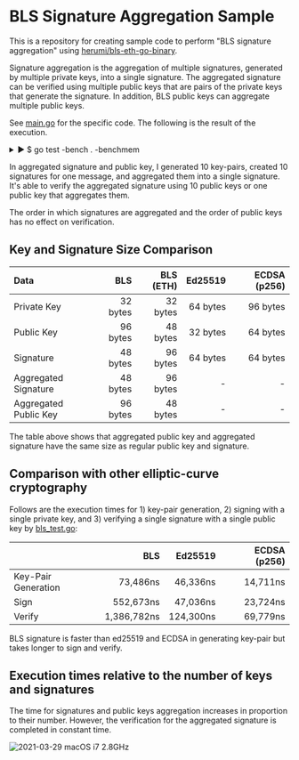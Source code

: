 # BLS Signature Aggregation Sample

This is a repository for creating sample code to perform "BLS signature aggregation" using
[herumi/bls-eth-go-binary](https://github.com/herumi/bls-eth-go-binary).

Signature aggregation is the aggregation of multiple signatures, generated by multiple private keys, into a single signature. The aggregated signature can be verified using multiple public keys that are pairs of the private keys that generate the signature. In addition, BLS public keys can aggregate multiple public keys.

See [main.go](main/main.go) for the specific code. The following is the result of the execution.

<details><summary>▶ $ go test -bench . -benchmem</summary>
<p>

```
% go test -bench . -benchmem                                     
goos: darwin
goarch: amd64
pkg: github.com/herumi/bls-eth-go-binary
BenchmarkBLS/Key-Pair_Generation-8   	    8041	    159027 ns/op	     320 B/op	       2 allocs/op
BenchmarkBLS/Sign-8                  	    5258	    237049 ns/op	     176 B/op	       2 allocs/op
BenchmarkBLS/Verify-8                	    1030	   1150701 ns/op	      32 B/op	       1 allocs/op
[BLS] private key: 32 bytes, public key: 96 bytes, signature: 48 bytes
BenchmarkEd25519/Key-Pair_Generation-8         	   24636	     48917 ns/op	     128 B/op	       3 allocs/op
BenchmarkEd25519/Sign-8                        	   23485	     48897 ns/op	     448 B/op	       5 allocs/op
BenchmarkEd25519/Verify-8                      	    8696	    129727 ns/op	     288 B/op	       2 allocs/op
[Ed25519] private key: 64 bytes, public key: 32 bytes, signature: 64 bytes
BenchmarkECDSA/Key-Pair_Generation-8           	   79927	     14742 ns/op	     608 B/op	      12 allocs/op
BenchmarkECDSA/Sign-8                          	   46844	     24362 ns/op	    2673 B/op	      32 allocs/op
BenchmarkECDSA/Verify-8                        	   15489	     73547 ns/op	     880 B/op	      16 allocs/op
[ECDSA] private key: 96 bytes, public key: 64 bytes, signature: 64 bytes
BenchmarkBLSSignatureAggregation/Signatures_Aggregation[1]-8         	11921097	        99.9 ns/op	     144 B/op	       1 allocs/op
BenchmarkBLSSignatureAggregation/Signatures_Aggregation[2]-8         	  858780	      1398 ns/op	     144 B/op	       1 allocs/op
BenchmarkBLSSignatureAggregation/Signatures_Aggregation[4]-8         	  150889	      7968 ns/op	     144 B/op	       1 allocs/op
BenchmarkBLSSignatureAggregation/Signatures_Aggregation[10]-8        	   21208	     54865 ns/op	     144 B/op	       1 allocs/op
BenchmarkBLSSignatureAggregation/Signatures_Aggregation[21]-8        	    4713	    264312 ns/op	     144 B/op	       1 allocs/op
BenchmarkBLSSignatureAggregation/Signatures_Aggregation[46]-8        	     834	   1405285 ns/op	     144 B/op	       1 allocs/op
BenchmarkBLSSignatureAggregation/Signatures_Aggregation[100]-8       	     182	   7263944 ns/op	     144 B/op	       1 allocs/op
BenchmarkBLSSignatureAggregation/Aggregated_Signature_Verification[1]-8         	     996	   1180856 ns/op	      32 B/op	       1 allocs/op
BenchmarkBLSSignatureAggregation/Aggregated_Signature_Verification[2]-8         	    1008	   1173365 ns/op	      32 B/op	       1 allocs/op
BenchmarkBLSSignatureAggregation/Aggregated_Signature_Verification[4]-8         	    1021	   1160625 ns/op	      32 B/op	       1 allocs/op
BenchmarkBLSSignatureAggregation/Aggregated_Signature_Verification[10]-8        	     991	   1189269 ns/op	      32 B/op	       1 allocs/op
BenchmarkBLSSignatureAggregation/Aggregated_Signature_Verification[21]-8        	    1034	   1182553 ns/op	      32 B/op	       1 allocs/op
BenchmarkBLSSignatureAggregation/Aggregated_Signature_Verification[46]-8        	    1014	   1254598 ns/op	      32 B/op	       1 allocs/op
BenchmarkBLSSignatureAggregation/Aggregated_Signature_Verification[100]-8       	     874	   1412549 ns/op	      32 B/op	       1 allocs/op
BenchmarkBLSSignatureAggregation/Public_Keys_Aggregation[1]-8                   	 9616620	       131 ns/op	     288 B/op	       1 allocs/op
BenchmarkBLSSignatureAggregation/Public_Keys_Aggregation[2]-8                   	  619616	      1883 ns/op	     288 B/op	       1 allocs/op
BenchmarkBLSSignatureAggregation/Public_Keys_Aggregation[4]-8                   	  227913	      5211 ns/op	     288 B/op	       1 allocs/op
BenchmarkBLSSignatureAggregation/Public_Keys_Aggregation[10]-8                  	   77144	     15517 ns/op	     288 B/op	       1 allocs/op
BenchmarkBLSSignatureAggregation/Public_Keys_Aggregation[21]-8                  	   34710	     34714 ns/op	     288 B/op	       1 allocs/op
BenchmarkBLSSignatureAggregation/Public_Keys_Aggregation[46]-8                  	   14841	     82380 ns/op	     288 B/op	       1 allocs/op
BenchmarkBLSSignatureAggregation/Public_Keys_Aggregation[100]-8                 	    6742	    186919 ns/op	     288 B/op	       1 allocs/op
BenchmarkBLSSignatureAggregation/Aggregated_Signature_Verification[1]_by_Aggregated_Public_Key-8         	     949	   1160103 ns/op	      32 B/op	       1 allocs/op
BenchmarkBLSSignatureAggregation/Aggregated_Signature_Verification[2]_by_Aggregated_Public_Key-8         	    1086	   1173561 ns/op	      32 B/op	       1 allocs/op
BenchmarkBLSSignatureAggregation/Aggregated_Signature_Verification[4]_by_Aggregated_Public_Key-8         	    1026	   1171737 ns/op	      32 B/op	       1 allocs/op
BenchmarkBLSSignatureAggregation/Aggregated_Signature_Verification[10]_by_Aggregated_Public_Key-8        	    1052	   1139920 ns/op	      32 B/op	       1 allocs/op
BenchmarkBLSSignatureAggregation/Aggregated_Signature_Verification[21]_by_Aggregated_Public_Key-8        	    1076	   1135123 ns/op	      32 B/op	       1 allocs/op
BenchmarkBLSSignatureAggregation/Aggregated_Signature_Verification[46]_by_Aggregated_Public_Key-8        	    1053	   1153195 ns/op	      32 B/op	       1 allocs/op
BenchmarkBLSSignatureAggregation/Aggregated_Signature_Verification[100]_by_Aggregated_Public_Key-8       	    1016	   1154050 ns/op	      32 B/op	       1 allocs/op
BenchmarkBLSSignatureAggregation/AggregateSigsForDiffMsg[1]-8                                            	11009790	       110 ns/op	     144 B/op	       1 allocs/op
BenchmarkBLSSignatureAggregation/AggregateSigsForDiffMsg[2]-8                                            	 1569790	       781 ns/op	     144 B/op	       1 allocs/op
BenchmarkBLSSignatureAggregation/AggregateSigsForDiffMsg[4]-8                                            	  594244	      2187 ns/op	     144 B/op	       1 allocs/op
BenchmarkBLSSignatureAggregation/AggregateSigsForDiffMsg[10]-8                                           	  195490	      6136 ns/op	     144 B/op	       1 allocs/op
BenchmarkBLSSignatureAggregation/AggregateSigsForDiffMsg[21]-8                                           	   88959	     13435 ns/op	     144 B/op	       1 allocs/op
BenchmarkBLSSignatureAggregation/AggregateSigsForDiffMsg[46]-8                                           	   39386	     31180 ns/op	     144 B/op	       1 allocs/op
BenchmarkBLSSignatureAggregation/AggregateSigsForDiffMsg[100]-8                                          	   17497	     67921 ns/op	     144 B/op	       1 allocs/op
BenchmarkBLSSignatureAggregation/VerifyAggrSigsForDiffMsg[1]-8                                           	     975	   1235303 ns/op	      64 B/op	       2 allocs/op
BenchmarkBLSSignatureAggregation/VerifyAggrSigsForDiffMsg[2]-8                                           	     734	   1689306 ns/op	      96 B/op	       2 allocs/op
BenchmarkBLSSignatureAggregation/VerifyAggrSigsForDiffMsg[4]-8                                           	     502	   2532615 ns/op	     160 B/op	       2 allocs/op
BenchmarkBLSSignatureAggregation/VerifyAggrSigsForDiffMsg[10]-8                                          	     229	   5027552 ns/op	     352 B/op	       2 allocs/op
BenchmarkBLSSignatureAggregation/VerifyAggrSigsForDiffMsg[21]-8                                          	     100	  10062170 ns/op	     736 B/op	       2 allocs/op
BenchmarkBLSSignatureAggregation/VerifyAggrSigsForDiffMsg[46]-8                                          	      61	  20729502 ns/op	    1568 B/op	       2 allocs/op
BenchmarkBLSSignatureAggregation/VerifyAggrSigsForDiffMsg[100]-8                                         	      26	  45723012 ns/op	    3232 B/op	       2 allocs/op
PASS
ok  	github.com/herumi/bls-eth-go-binary	72.241s
```

</p>
</details>

In aggregated signature and public key, I generated 10 key-pairs, created 10 signatures for one message, and aggregated them into a single signature. It's able to verify the aggregated signature using 10 public keys or one public key that aggregates them.

The order in which signatures are aggregated and the order of public keys has no effect on verification.

## Key and Signature Size Comparison

| Data | BLS | BLS (ETH) | Ed25519 | ECDSA (p256) |
|:-----|----:|----------:|--------:|-------------:|
| Private Key | 32 bytes | 32 bytes | 64 bytes | 96 bytes |
| Public Key | 96 bytes | 48 bytes | 32 bytes | 64 bytes |
| Signature | 48 bytes | 96 bytes | 64 bytes | 64 bytes |
| Aggregated Signature | 48 bytes | 96 bytes | - | - |
| Aggregated Public Key | 96 bytes | 48 bytes | - | - |

The table above shows that aggregated public key and aggregated signature have the same size as regular public key and signature.

## Comparison with other elliptic-curve cryptography

Follows are the execution times for 1) key-pair generation, 2) signing with a single private key, and 3) verifying a single signature with a single public key by [bls_test.go](https://github.com/torao/sample.bls-signature-aggregation/blob/master/bls_test.go):

| | BLS | Ed25519 | ECDSA (p256) |
|:----------------|-------------:|----------:|----------:|
| Key-Pair Generation | 73,486ns            | 46,336ns | 14,711ns |
| Sign                   | 552,673ns     | 47,036ns           | 23,724ns          |
| Verify                 | 1,386,782ns | 124,300ns            | 69,779ns          |

BLS signature is faster than ed25519 and ECDSA in generating key-pair but takes longer to sign and verify.

## Execution times relative to the number of keys and signatures

The time for signatures and public keys aggregation increases in proportion to their number. However, the verification for the aggregated signature is completed in constant time.

![2021-03-29 macOS i7 2.8GHz](https://user-images.githubusercontent.com/836654/112778933-9a11bf00-9080-11eb-914d-8641a3479caf.png)
